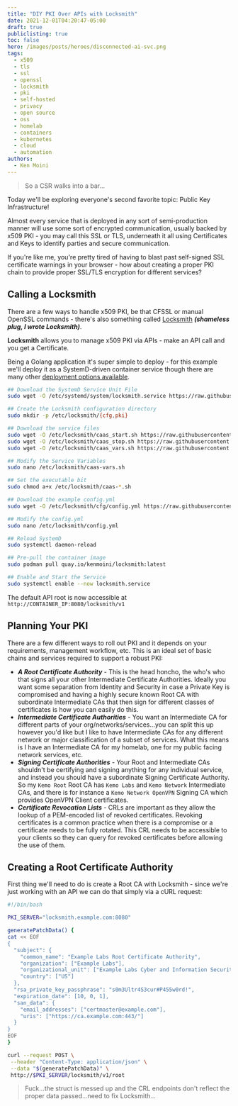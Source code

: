 ```yaml
---
title: "DIY PKI Over APIs with Locksmith"
date: 2021-12-01T04:20:47-05:00
draft: true
publiclisting: true
toc: false
hero: /images/posts/heroes/disconnected-ai-svc.png
tags:
  - x509
  - tls
  - ssl
  - openssl
  - locksmith
  - pki
  - self-hosted
  - privacy
  - open source
  - oss
  - homelab
  - containers
  - kubernetes
  - cloud
  - automation
authors:
  - Ken Moini
---
```


> So a CSR walks into a bar...

Today we'll be exploring everyone's second favorite topic: Public Key Infrastructure!

Almost every service that is deployed in any sort of semi-production manner will use some sort of encrypted communication, usually backed by x509 PKI - you may call this SSL or TLS, underneath it all using Certificates and Keys to identify parties and secure communication.

If you're like me, you're pretty tired of having to blast past self-signed SSL certificate warnings in your browser - how about creating a proper PKI chain to provide proper SSL/TLS encryption for different services?

## Calling a Locksmith

There are a few ways to handle x509 PKI, be that CFSSL or manual OpenSSL commands - there's also something called [Locksmith](https://github.com/kenmoini/locksmith) ***(shameless plug, I wrote Locksmith)***.

**Locksmith** allows you to manage x509 PKI via APIs - make an API call and you get a Certificate.

Being a Golang application it's super simple to deploy - for this example we'll deploy it as a SystemD-driven container service though there are many other [deployment options available](https://github.com/kenmoini/locksmith#deployment-options).

```bash
## Download the SystemD Service Unit File
sudo wget -O /etc/systemd/system/locksmith.service https://raw.githubusercontent.com/kenmoini/locksmith/main/init/caas-locksmith.service

## Create the Locksmith configuration directory
sudo mkdir -p /etc/locksmith/{cfg,pki}

## Download the service files
sudo wget -O /etc/locksmith/caas_start.sh https://raw.githubusercontent.com/kenmoini/locksmith/main/init/caas-locksmith-start.sh
sudo wget -O /etc/locksmith/caas_stop.sh https://raw.githubusercontent.com/kenmoini/locksmith/main/init/caas-locksmith-stop.sh
sudo wget -O /etc/locksmith/caas_vars.sh https://raw.githubusercontent.com/kenmoini/locksmith/main/init/caas-locksmith-vars.sh

## Modify the Service Variables
sudo nano /etc/locksmith/caas-vars.sh

## Set the executable bit
sudo chmod a+x /etc/locksmith/caas-*.sh

## Download the example config.yml
sudo wget -O /etc/locksmith/cfg/config.yml https://raw.githubusercontent.com/kenmoini/locksmith/main/configs/config.yml.example

## Modify the config.yml
sudo nano /etc/locksmith/config.yml

## Reload SystemD
sudo systemctl daemon-reload

## Pre-pull the container image
sudo podman pull quay.io/kenmoini/locksmith:latest

## Enable and Start the Service
sudo systemctl enable --now locksmith.service
```

The default API root is now accessible at `http://CONTAINER_IP:8080/locksmith/v1`

## Planning Your PKI

There are a few different ways to roll out PKI and it depends on your requirements, management workflow, etc.  This is an ideal set of basic chains and services required to support a robust PKI:

- ***A Root Certificate Authority*** - This is the head honcho, the who's who that signs all your other Intermediate Certificate Authorities.  Ideally you want some separation from Identity and Security in case a Private Key is compromised and having a highly secure known Root CA with subordinate Intermediate CAs that then sign for different classes of certificates is how you can easily do this.
- ***Intermediate Certificate Authorities*** - You want an Intermediate CA for different parts of your org/networks/services...you can split this up however you'd like but I like to have Intermediate CAs for any different network or major classification of a subset of services.  What this means is I have an Intermediate CA for my homelab, one for my public facing network services, etc.
- ***Signing Certificate Authorities*** - Your Root and Intermediate CAs shouldn't be certifying and signing anything for any individual service, and instead you should have a subordinate Signing Certificate Authority.  So my `Kemo Root` Root CA has `Kemo Labs` and `Kemo Network` Intermediate CAs, and there is for instance a `Kemo Network OpenVPN` Signing CA which provides OpenVPN Client certificates.
- ***Certificate Revocation Lists*** - CRLs are important as they allow the lookup of a PEM-encoded list of revoked certificates.  Revoking certificates is a common practice when there is a compromise or a certificate needs to be fully rotated.  This CRL needs to be accessible to your clients so they can query for revoked certificates before allowing the use of them.

## Creating a Root Certificate Authority

First thing we'll need to do is create a Root CA with Locksmith - since we're just working with an API we can do that simply via a cURL request:

```bash
#!/bin/bash

PKI_SERVER="locksmith.example.com:8080"

generatePatchData() {
cat << EOF
{
  "subject": {
    "common_name": "Example Labs Root Certificate Authority",
    "organization": ["Example Labs"],
    "organizational_unit": ["Example Labs Cyber and Information Security"],
    "country": ["US"]
  },
  "rsa_private_key_passphrase": "s0m3Ultr4S3cur#P455w0rd!",
  "expiration_date": [10, 0, 1],
  "san_data": {
    "email_addresses": ["certmaster@example.com"],
    "uris": ["https://ca.example.com:443/"]
  }
}
EOF
}

curl --request POST \
 --header "Content-Type: application/json" \
 --data "$(generatePatchData)" \
 http://$PKI_SERVER/locksmith/v1/root
```

> Fuck...the struct is messed up and the CRL endpoints don't reflect the proper data passed...need to fix Locksmith...